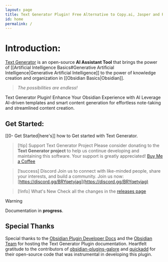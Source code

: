```yaml
---
layout: page
title: Text Generator Plugin! Free Alternative to Copy.ai, Jasper and Rytr
id: home
permalink: /
---
```

# Introduction:
[Text Generator](https://text-gen.com/) is an open-source **AI Assistant Tool** that brings the power of [[Artificial Intelligence Basics#Generative Artificial Intelligence|Generative Artificial Intelligence]] to the power of  knowledge creation and organization in [[Obsidian Basics|Obsidian]].
>  *The possibilities are endless!*


Text Generator Plugin! Enhance Your Obsidian Experience with AI
Leverage AI-driven templates and smart content generation for effortless note-taking and streamlined content creation.

## Get Started:
[[0- Get Started|here's]] how to Get started with Text Generator.

> [!tip] Support Text Generator Project
> Please consider donating to the **Text Generator project** to help us continue developing and maintaining this software. Your support is greatly appreciated! [Buy Me a Coffee](https://www.buymeacoffee.com/haouarine)

> [!success] Discord 
>  Join us to connect with like-minded people, share your interests, and build a community. 
>  Join us now: [https://discord.gg/BRYqetyjag](https://discord.gg/BRYqetyjag)

> [!info] What's New
> Check all the changes in the [releases page](https://github.com/nhaouari/obsidian-textgenerator-plugin/releases)

> [!warning]
> Documentation in **progress**.

## Special Thanks
Special thanks to the [Obsidian Plugin Developer Docs](https://marcus.se.net/obsidian-plugin-docs/) and the [Obsidian Team](https://obsidian.md/) for hosting the Text Generator Plugin documentation. Heartfelt gratitude to the contributors of [obsidian-plugins-galore](https://github.com/plugins-galore/obsidian-plugins-galore) and [quickadd](https://github.com/chhoumann/quickadd) for their open-source code that was instrumental in developing this plugin.

